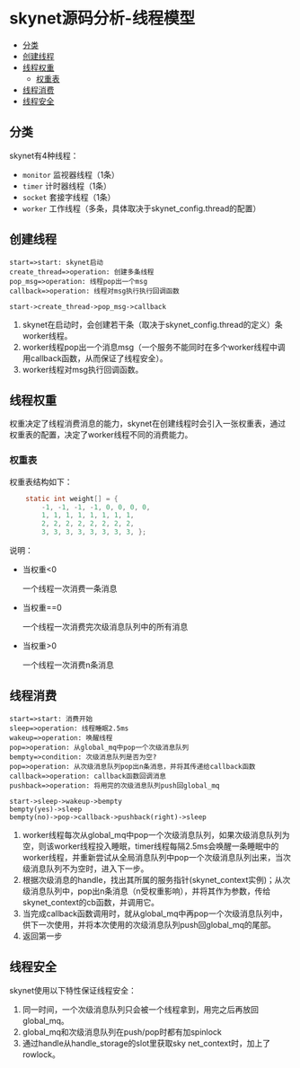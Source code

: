 # skynet源码分析-线程模型

<!-- vim-markdown-toc GFM -->

* [分类](#分类)
* [创建线程](#创建线程)
* [线程权重](#线程权重)
    - [权重表](#权重表)
* [线程消费](#线程消费)
* [线程安全](#线程安全)

<!-- vim-markdown-toc -->



## 分类

skynet有4种线程：

- `monitor` 监视器线程（1条）
- `timer` 计时器线程（1条）
- `socket` 套接字线程（1条）
- `worker` 工作线程（多条，具体取决于skynet_config.thread的配置）



## 创建线程

```flow
start=>start: skynet启动
create_thread=>operation: 创建多条线程
pop_msg=>operation: 线程pop出一个msg
callback=>operation: 线程对msg执行执行回调函数

start->create_thread->pop_msg->callback
```

1. skynet在启动时，会创建若干条（取决于skynet_config.thread的定义）条worker线程。
2. worker线程pop出一个消息msg（一个服务不能同时在多个worker线程中调用callback函数，从而保证了线程安全）。
3. worker线程对msg执行回调函数。



## 线程权重

权重决定了线程消费消息的能力，skynet在创建线程时会引入一张权重表，通过权重表的配置，决定了worker线程不同的消费能力。

### 权重表

权重表结构如下：

```c
	static int weight[] = { 
		-1, -1, -1, -1, 0, 0, 0, 0,
		1, 1, 1, 1, 1, 1, 1, 1, 
		2, 2, 2, 2, 2, 2, 2, 2, 
		3, 3, 3, 3, 3, 3, 3, 3, };
```

说明：

- 当权重<0

  一个线程一次消费一条消息

- 当权重==0

  一个线程一次消费完次级消息队列中的所有消息

- 当权重>0

  一个线程一次消费n条消息



## 线程消费

```flow
start=>start: 消费开始
sleep=>operation: 线程睡眠2.5ms
wakeup=>operation: 唤醒线程
pop=>operation: 从global_mq中pop一个次级消息队列
bempty=>condition: 次级消息队列是否为空?
pop=>operation: 从次级消息队列pop出n条消息，并将其传递给callback函数
callback=>operation: callback函数回调消息
pushback=>operation: 将用完的次级消息队列push回global_mq

start->sleep->wakeup->bempty
bempty(yes)->sleep
bempty(no)->pop->callback->pushback(right)->sleep
```

1. worker线程每次从global_mq中pop一个次级消息队列，如果次级消息队列为空，则该worker线程投入睡眠，timer线程每隔2.5ms会唤醒一条睡眠中的worker线程，并重新尝试从全局消息队列中pop一个次级消息队列出来，当次级消息队列不为空时，进入下一步。
2. 根据次级消息的handle，找出其所属的服务指针(skynet_context实例)；从次级消息队列中，pop出n条消息（n受权重影响），并将其作为参数，传给skynet_context的cb函数，并调用它。
3. 当完成callback函数调用时，就从global_mq中再pop一个次级消息队列中，供下一次使用，并将本次使用的次级消息队列push回global_mq的尾部。
4. 返回第一步



## 线程安全

skynet使用以下特性保证线程安全：

1. 同一时间，一个次级消息队列只会被一个线程拿到，用完之后再放回global_mq。
2. global_mq和次级消息队列在push/pop时都有加spinlock
3. 通过handle从handle_storage的slot里获取sky net_context时，加上了rowlock。

